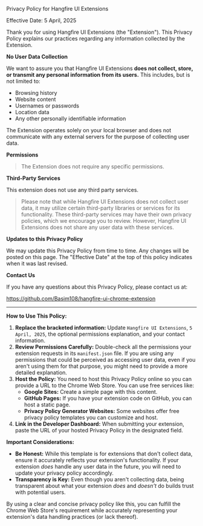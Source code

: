 Privacy Policy for Hangfire UI Extensions

Effective Date: 5 April, 2025

Thank you for using Hangfire UI Extensions (the "Extension"). This Privacy Policy explains our practices regarding any information collected by the Extension.

**No User Data Collection**

We want to assure you that Hangfire UI Extensions **does not collect, store, or transmit any personal information from its users.** This includes, but is not limited to:

* Browsing history
* Website content
* Usernames or passwords
* Location data
* Any other personally identifiable information

The Extension operates solely on your local browser and does not communicate with any external servers for the purpose of collecting user data.

**Permissions**

> The Extension does not require any specific permissions.

**Third-Party Services**

This extension does not use any third party services.

> Please note that while Hangfire UI Extensions does not collect user data, it may utilize certain third-party libraries or services for its functionality. These third-party services may have their own privacy policies, which we encourage you to review. However, Hangfire UI Extensions does not share any user data with these services.

**Updates to this Privacy Policy**

We may update this Privacy Policy from time to time. Any changes will be posted on this page. The "Effective Date" at the top of this policy indicates when it was last revised.

**Contact Us**

If you have any questions about this Privacy Policy, please contact us at:

https://github.com/Basim108/hangfire-ui-chrome-extension

---

**How to Use This Policy:**

1.  **Replace the bracketed information:** Update `Hangfire UI Extensions`, `5 April, 2025`, the optional permissions explanation, and your contact information.
2.  **Review Permissions Carefully:** Double-check all the permissions your extension requests in its `manifest.json` file. If you are using any permissions that could be perceived as accessing user data, even if you aren't using them for that purpose, you might need to provide a more detailed explanation.
3.  **Host the Policy:** You need to host this Privacy Policy online so you can provide a URL to the Chrome Web Store. You can use free services like:
    * **Google Sites:** Create a simple page with this content.
    * **GitHub Pages:** If you have your extension code on GitHub, you can host a static page.
    * **Privacy Policy Generator Websites:** Some websites offer free privacy policy templates you can customize and host.
4.  **Link in the Developer Dashboard:** When submitting your extension, paste the URL of your hosted Privacy Policy in the designated field.

**Important Considerations:**

* **Be Honest:** While this template is for extensions that don't collect data, ensure it accurately reflects your extension's functionality. If your extension *does* handle any user data in the future, you will need to update your privacy policy accordingly.
* **Transparency is Key:** Even though you aren't collecting data, being transparent about what your extension *does* and *doesn't* do builds trust with potential users.

By using a clear and concise privacy policy like this, you can fulfill the Chrome Web Store's requirement while accurately representing your extension's data handling practices (or lack thereof).